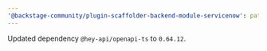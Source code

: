 ```yaml
---
'@backstage-community/plugin-scaffolder-backend-module-servicenow': patch
---
```


Updated dependency `@hey-api/openapi-ts` to `0.64.12`.
